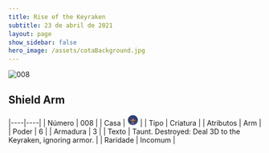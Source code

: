 ```yaml
---
title: Rise of the Keyraken
subtitle: 23 de abril de 2021
layout: page
show_sidebar: false
hero_image: /assets/cotaBackground.jpg
---
```


![008](https://cards-keyforge.s3.eu-north-1.amazonaws.com/media/en/rotk/008.png)

## Shield Arm

|----|----|
| Número | 008 |
| Casa | ![Keyraken](https://raw.githubusercontent.com/cardsofkeyforge/cardsofkeyforge.github.io/master/rotk/keyraken.png "Keyraken") |
| Tipo | Criatura |
| Atributos | Arm |
| Poder | 6 |
| Armadura | 3 |
| Texto | Taunt. Destroyed: Deal 3D to the Keyraken,  ignoring armor. |
| Raridade | Incomum |
